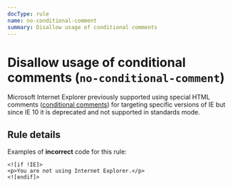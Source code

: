 ```yaml
---
docType: rule
name: no-conditional-comment
summary: Disallow usage of conditional comments
---
```


# Disallow usage of conditional comments (`no-conditional-comment`)

Microsoft Internet Explorer previously supported using special HTML comments
([conditional comments][1]) for targeting specific versions of IE but since IE
10 it is deprecated and not supported in standards mode.

[1]: https://msdn.microsoft.com/en-us/library/ms537512(v=vs.85).aspx

## Rule details

Examples of **incorrect** code for this rule:

<validate name="incorrect" rules="no-conditional-comment">
    <!--[if IE]>
    <p>You are using Internet Explorer.</p>
    <![endif]-->

    <![if !IE]>
    <p>You are not using Internet Explorer.</p>
    <![endif]>

</validate>
